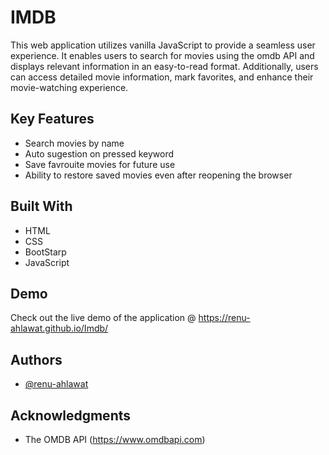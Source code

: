 # IMDB
This web application utilizes vanilla JavaScript to provide a seamless user experience. It enables users to search for movies using the omdb API and displays relevant information in an easy-to-read format. Additionally, users can access detailed movie information, mark favorites, and enhance their movie-watching experience.

## Key Features

- Search movies by name
- Auto sugestion on pressed keyword
- Save favrouite movies for future use
- Ability to restore saved movies even after reopening the browser

## Built With

- HTML
- CSS
- BootStarp
- JavaScript

## Demo

Check out the live demo of the application @ https://renu-ahlawat.github.io/Imdb/

## Authors

- [@renu-ahlawat](https://github.com/renu-ahlawat)

## Acknowledgments

- The OMDB API (https://www.omdbapi.com)
